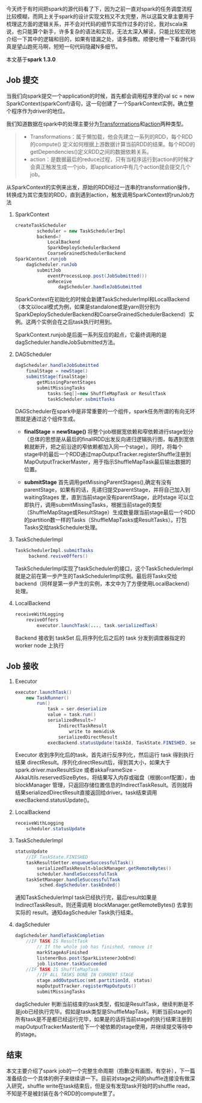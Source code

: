 今天终于有时间把spark的源代码看了下，因为之前一直对spark的任务调度流程比较模糊，而网上关于spark的设计实现文档又不太完整，所以这篇文章主要用于梳理这方面的逻辑关系，并不会对代码的细节实现作过多的讨论，我对scala来说，也只能算个新手，许多复杂的语法和实现，无法太深入解读，只能比较宏观地介绍一下其中的逻辑和目的，如果有错漏之处，请多指教。顺便吐槽一下看源代码真是望山跑死马啊，短短一句代码隐藏N多细节。

本文基于**spark 1.3.0**

## Job 提交
当我们向spark提交一个application的时候，首先都会调用程序里的val sc = new SparkContext(sparkConf)语句，这一句创建了一个SparkContext实例，确立整个程序作为driver的地位。

我们知道数据在spark中的处理主要分为[Transformations][1]和[action][2]两种类型。

> * Transformations：属于懒加载，他会先建立一系列的RDD，每个RDD的compute() 定义如何根据上游数据计算当前RDD的结果。每个RDD的getDependencies()定义RDD之间的数据依赖关系。
> * action：是数据最后的reduce过程，只有当程序运行到action的时候才会真正触发生成一个job，即application中有几个action就会提交几个job。
    
从SparkContext的实例来出发，原始的RDD经过一连串的transformation操作，转换成为其它类型的RDD，直到遇到action，触发调用SparkContext的runJob方法   
    
1. SparkContext

    ```java
    createTaskScheduler
            scheduler = new TaskSchedulerImpl
            backend=?
                LocalBackend
                SparkDeploySchedulerBackend
                CoarseGrainedSchedulerBackend
    SparkContext.runjob
        dagScheduler.runJob
            submitJob
                eventProcessLoop.post(JobSubmitted())
                onReceive
                    dagScheduler.handleJobSubmitted
    ```

    SparkContext在初始化的时候会新建TaskSchedulerImpl和LocalBackend（本文以local模式为例，如果是standalone或是yarn则分别为SparkDeploySchedulerBackend和CoarseGrainedSchedulerBackend）实例。这两个实例会在之后task执行时用到。

    SparkContext.runjob是后面一系列反应的起点，它最终调用的是dagScheduler.handleJobSubmitted方法。

2. DAGScheduler

    ```java
    dagScheduler.handleJobSubmitted
        finalStage = newStage()
        submitStage(finalStage)
            getMissingParentStages
            submitMissingTasks
                tasks:Seq[]=new ShuffleMapTask or ResultTask
                taskScheduler.submitTasks
    ```
    DAGScheduler在spark中是非常重要的一个组件，spark任务所谓的有向无环图就是通过这个组件生成。
    
    *  **finalStage = newStage()** 将整个job根据宽依赖和窄依赖进行stage划分（总体的思想是从最后的finallRDD出发反向递归逻辑执行图，每遇到宽依赖就断开，把之前沿途的窄依赖都加入同一个stage）。同时，将每个stage中的最后一个RDD通过mapOutputTracker.registerShuffle注册到MapOutputTrackerMaster，用于指示ShuffleMapTask最后输出数据的位置。
    
    *  **submitStage** 首先调用getMissingParentStages(),确定有没有parentStage，如果有的话，先递归提交parentStage，并将自己加入到 waitingStages 里，直到当前stage没有parentStage，此时stage 可以立即执行，调用submitMissingTasks，根据当前stage的类型（ShuffleMapStage或ResultStage）生成数量跟当前stage最后一个RDD的partition数一样的Tasks（ShuffleMapTasks或ResultTasks）。打包Tasks交给taskScheduler处理。
    
3.  TaskSchedulerImpl
    ```java
    TaskSchedulerImpl.submitTasks
         backend.reviveOffers()
    ```
    TaskSchedulerImpl实现了taskScheduler的接口，这个TaskSchedulerImpl就是之前在第一步产生的TaskSchedulerImpl实例。最后将Tasks交给backend（同样是第一步产生的实例，本文中为了方便使用LocalBackend）处理。

4.  LocalBackend
    ```java
    receiveWithLogging
        reviveOffers
            executor.launchTask(..., task.serializedTask)
    ```
    Backend 接收到 taskSet 后,将序列化后之后的 task 分发到调度器指定的 worker node 上执行

## Job 接收 
1.  Executor

    ```java
    executor.launchTask()
        new TaskRunner()
            run()
                task = ser.deserialize
                value = task.run()
                serializedResult=?
                    IndirectTaskResult
                        write to mem&disk
                    serializedDirectResult
                execBackend.statusUpdate(taskId, TaskState.FINISHED, serializedResult)
    ```
    Executor 收到序列化后的task，首先进行反序列化，然后运行 task 得到执行结果 directResult。序列化directResult后，得到其大小，如果大于 spark.driver.maxResultSize 或者akkaFrameSize - AkkaUtils.reservedSizeBytes，将结果写入内存或磁盘（根据conf配置），由 blockManager 管理，只返回存储位置信息的IndirectTaskResult。否则就将结果serializedDirectResult直接返回给driver。task结束调用execBackend.statusUpdate()。

2.  LocalBackend
    ```java
    receiveWithLogging
        scheduler.statusUpdate
    ```
    
3.  TaskSchedulerImpl
    ```java
    statusUpdate
        //IF TaskState.FINISHED
        taskResultGetter.enqueueSuccessfulTask()
            serializedTaskResult=blockManager.getRemoteBytes()
            scheduler.handleSuccessfulTask
        taskSetManager.handleSuccessfulTask
             sched.dagScheduler.taskEnded()
    ```
    通知TaskSchedulerImpl task已经执行完，最后result如果是IndirectTaskResult，则还需调用 blockManager.getRemoteBytes() 去拿到实际的 result。通知dagScheduler Task执行结束。

4.  dagScheduler
    ```java
    dagScheduler.handleTaskCompletion
        //IF TASK IS ResultTask
            // If the whole job has finished, remove it
            markStageAsFinished
            listenerBus.post(SparkListenerJobEnd)
            job.listener.taskSucceeded
        //IF TASK IS ShuffleMapTask
            //IF ALL TASKS DONE IN CURRENT STAGE
            stage.addOutputLoc(smt.partitionId, status)
            mapOutputTracker.registerMapOutputs()
            submitMissingTasks
    ```
    dagScheduler 判断当前结束的task类型，假如是ResultTask，继续判断是不是job已经执行完毕。假如是task类型是ShuffleMapTask，判断当前stage的所有task是不是都已经运行完毕，如果是的话将当前stage的执行结果注册到mapOutputTrackerMaster给下一个被依赖的stage使用，并继续提交等待中的stage。
    
## 结束
本文主要介绍了spark job的一个完整生命周期（抱歉没有画图，有空补），下一篇准备结合一个具体的例子来继续讲一下。目前对stage之间的shuffle连接没有做深入研究，shuffle write在task结束后，但是没有发现task开始时的shuffle read，不知是不是被封装在各个RDD的compute里了。



  [1]: http://spark.apache.org/docs/latest/programming-guide.html#transformations
  [2]: http://spark.apache.org/docs/latest/programming-guide.html#actions